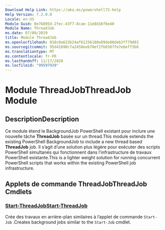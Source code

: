 ```yaml
---
Download Help Link: https://aka.ms/powershell72-help
Help Version: 7.2.0.0
Locale: en-US
Module Guid: 0e7b895d-2fec-43f7-8cae-11e8d16f6e40
Module Name: ThreadJob
ms.date: 07/09/2019
title: Module ThreadJob
ms.openlocfilehash: 018c0a632b24af61256180e89de88deb2ff79d03
ms.sourcegitcommit: 95d41698c7a2450eeb70ef2fb6507fe7e6eff3b6
ms.translationtype: MT
ms.contentlocale: fr-FR
ms.lasthandoff: 11/17/2020
ms.locfileid: "99597939"
---
```

# <span data-ttu-id="4e5b2-102">Module ThreadJob</span><span class="sxs-lookup"><span data-stu-id="4e5b2-102">ThreadJob Module</span></span>

## <span data-ttu-id="4e5b2-103">Description</span><span class="sxs-lookup"><span data-stu-id="4e5b2-103">Description</span></span>
<span data-ttu-id="4e5b2-104">Ce module étend le BackgroundJob PowerShell existant pour inclure une nouvelle tâche **ThreadJob** basée sur un thread.</span><span class="sxs-lookup"><span data-stu-id="4e5b2-104">This module extends the existing PowerShell BackgroundJob to include a new thread based **ThreadJob** job.</span></span> <span data-ttu-id="4e5b2-105">Il s’agit d’une solution plus légère pour exécuter des scripts PowerShell simultanés qui fonctionnent dans l’infrastructure de travaux PowerShell existante.</span><span class="sxs-lookup"><span data-stu-id="4e5b2-105">This is a lighter weight solution for running concurrent PowerShell scripts that works within the existing PowerShell job infrastructure.</span></span>

## <span data-ttu-id="4e5b2-106">Applets de commande ThreadJob</span><span class="sxs-lookup"><span data-stu-id="4e5b2-106">ThreadJob Cmdlets</span></span>

### [<span data-ttu-id="4e5b2-107">Start-ThreadJob</span><span class="sxs-lookup"><span data-stu-id="4e5b2-107">Start-ThreadJob</span></span>](Start-ThreadJob.md)
<span data-ttu-id="4e5b2-108">Crée des travaux en arrière-plan similaires à l’applet de commande `Start-Job` .</span><span class="sxs-lookup"><span data-stu-id="4e5b2-108">Creates background jobs similar to the `Start-Job` cmdlet.</span></span>
